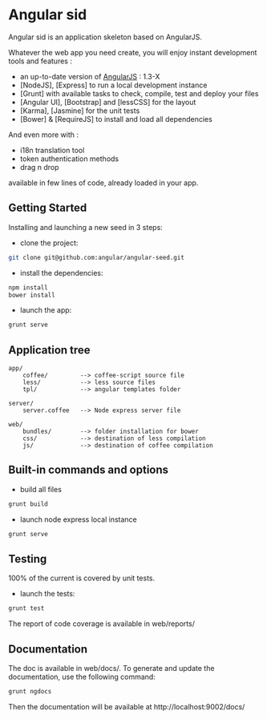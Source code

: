 Angular sid
===========

Angular sid is an application skeleton based on AngularJS.

Whatever the web app you need create, you will enjoy instant development
tools and features :

* an up-to-date version of [AngularJS] : 1.3-X
* [NodeJS], [Express] to run a local development instance
* [Grunt] with available tasks to check, compile, test and deploy your files
* [Angular UI], [Bootstrap] and [lessCSS] for the layout
* [Karma], [Jasmine] for the unit tests
* [Bower] & [RequireJS] to install and load all dependencies

And even more with :

* i18n translation tool
* token authentication methods
* drag n drop

available in few lines of code, already loaded in your app.

Getting Started
----
Installing and launching a new seed in 3 steps:

* clone the project:
```sh
git clone git@github.com:angular/angular-seed.git
```

* install the dependencies:
```sh
npm install
bower install
```

* launch the app:
```sh
grunt serve
```

Application tree
----
```
app/
    coffee/         --> coffee-script source file
    less/           --> less source files
    tpl/            --> angular templates folder

server/
    server.coffee   --> Node express server file

web/
    bundles/        --> folder installation for bower
    css/            --> destination of less compilation
    js/             --> destination of coffee compilation
```

Built-in commands and options
----
* build all files
```sh
grunt build
```

* launch node express local instance
```sh
grunt serve
```

Testing
-------
100% of the current is covered by unit tests.
* launch the tests:
```sh
grunt test
```
The report of code coverage is available in web/reports/

Documentation
-------
The doc is available in web/docs/.
To generate and update the documentation, use the following command:
```sh
grunt ngdocs
```
Then the documentation will be available at http://localhost:9002/docs/


[AngularJS]:https://angularjs.org/

